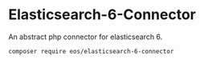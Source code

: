 Elasticsearch-6-Connector
=========================
An abstract php connector for elasticsearch 6.

```bash
composer require eos/elasticsearch-6-connector
```
